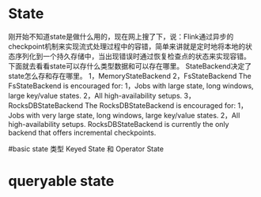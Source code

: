 ﻿# State
刚开始不知道state是做什么用的，现在网上搜了下，说：Flink通过异步的checkpoint机制来实现流式处理过程中的容错，简单来讲就是定时地将本地的状态序列化到一个持久存储中，当出现错误时通过恢复检查点的状态来实现容错。
下面就去看看state可以存什么类型数据和可以存在哪里。
StateBackend决定了state怎么存和存在哪里。
1，MemoryStateBackend
2，FsStateBackend
The FsStateBackend is encouraged for:
	1，Jobs with large state, long windows, large key/value states.
	2，All high-availability setups.
3，RocksDBStateBackend
The RocksDBStateBackend is encouraged for:
	1，Jobs with very large state, long windows, large key/value states.
	2，All high-availability setups.
RocksDBStateBackend is currently the only backend that offers incremental checkpoints.

#basic state 类型
Keyed State 和 Operator State




# queryable state
